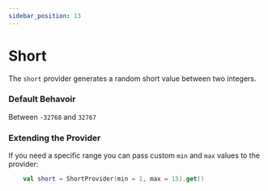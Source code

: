 ```yaml
---
sidebar_position: 13
---
```


# Short

The `short` provider generates a random short value between two integers.

### Default Behavoir
Between `-32768` and `32767`

### Extending the Provider

If you need a specific range you can pass custom `min` and `max` values to the provider:

```kotlin
    val short = ShortProvider(min = 1, max = 15).get()
```
